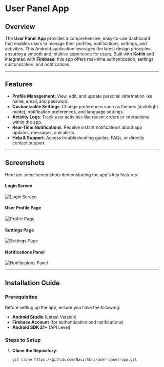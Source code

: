 # User Panel App

## Overview
The **User Panel App** provides a comprehensive, easy-to-use dashboard that enables users to manage their profiles, notifications, settings, and activities. This Android application leverages the latest design principles, ensuring a smooth and intuitive experience for users. Built with **Kotlin** and integrated with **Firebase**, this app offers real-time authentication, settings customization, and notifications.

---

## Features
- **Profile Management**: View, edit, and update personal information like name, email, and password.
- **Customizable Settings**: Change preferences such as themes (dark/light mode), notification preferences, and language settings.
- **Activity Logs**: Track user activities like recent orders or interactions within the app.
- **Real-Time Notifications**: Receive instant notifications about app updates, messages, and alerts.
- **Help & Support**: Access troubleshooting guides, FAQs, or directly contact support.

---

## Screenshots
Here are some screenshots demonstrating the app's key features:

#### Login Screen
![Login Screen](assets/screenshots/login_screen.png)

#### User Profile Page
![Profile Page](assets/screenshots/profile_page.png)

#### Settings Page
![Settings Page](assets/screenshots/settings.png)

#### Notifications Panel
![Notifications Panel](assets/screenshots/notifications.png)

---

## Installation Guide

### Prerequisites
Before setting up the app, ensure you have the following:
- **Android Studio** (Latest Version)
- **Firebase Account** (for authentication and notifications)
- **Android SDK 21+** (API Level)

### Steps to Setup

1. **Clone the Repository**:
   ```bash
   git clone https://github.com/NasirAkra/user-panel-app.git
